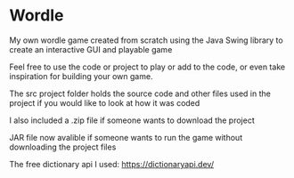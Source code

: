 # Wordle
My own wordle game created from scratch using the Java Swing library to create an interactive GUI and playable game

Feel free to use the code or project to play or add to the code, or even take inspiration for building your own game.

The src project folder holds the source code and other files used in the project if you would like to look at how it was coded

I also included a .zip file if someone wants to download the project

JAR file now avalible if someone wants to run the game without downloading the project files

The free dictionary api I used: https://dictionaryapi.dev/
